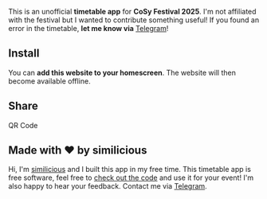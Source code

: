 This is an unofficial **timetable app** for **CoSy Festival 2025**. I'm not affiliated with the festival but I wanted to contribute something useful! If you found an error in the timetable, **let me know via** <a href="https://t.me/similicious" target="_blank">Telegram</a>!

## Install

You can **add this website to your homescreen**. The website will then become available offline.

## Share

QR Code

## Made with ❤️ by similicious

Hi, I'm <a href="https://github.com/similicious" target="_blank">similicious</a> and I built this app in my free time. This timetable app is free software, feel free to <a href="https://github.com/similicious/festival-timetable" target="_blank">check out the code</a> and use it for your event! I'm also happy to hear your feedback. Contact me via <a href="https://t.me/similicious" target="_blank">Telegram</a>.
